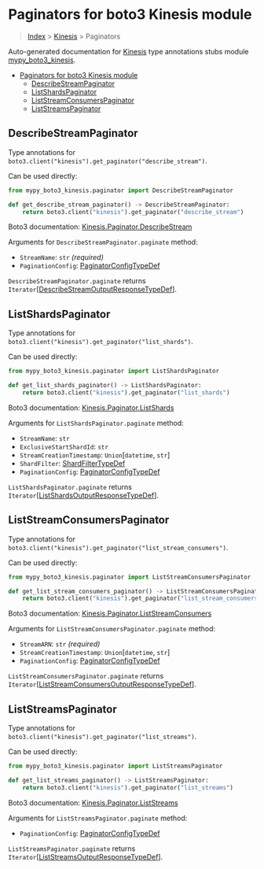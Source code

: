 # Paginators for boto3 Kinesis module

> [Index](..) > [Kinesis](.) > Paginators

Auto-generated documentation for
[Kinesis](https://boto3.amazonaws.com/v1/documentation/api/latest/reference/services/kinesis.html#Kinesis)
type annotations stubs module
[mypy_boto3_kinesis](https://pypi.org/project/mypy-boto3-kinesis/).

- [Paginators for boto3 Kinesis module](#paginators-for-boto3-kinesis-module)
  - [DescribeStreamPaginator](#describestreampaginator)
  - [ListShardsPaginator](#listshardspaginator)
  - [ListStreamConsumersPaginator](#liststreamconsumerspaginator)
  - [ListStreamsPaginator](#liststreamspaginator)

## DescribeStreamPaginator

Type annotations for
`boto3.client("kinesis").get_paginator("describe_stream")`.

Can be used directly:

```python
from mypy_boto3_kinesis.paginator import DescribeStreamPaginator

def get_describe_stream_paginator() -> DescribeStreamPaginator:
    return boto3.client("kinesis").get_paginator("describe_stream")
```

Boto3 documentation:
[Kinesis.Paginator.DescribeStream](https://boto3.amazonaws.com/v1/documentation/api/latest/reference/services/kinesis.html#Kinesis.Paginator.DescribeStream)

Arguments for `DescribeStreamPaginator.paginate` method:

- `StreamName`: `str` *(required)*
- `PaginationConfig`:
  [PaginatorConfigTypeDef](./type_defs.md#paginatorconfigtypedef)

`DescribeStreamPaginator.paginate` returns
`Iterator`\[[DescribeStreamOutputResponseTypeDef](./type_defs.md#describestreamoutputresponsetypedef)\].

## ListShardsPaginator

Type annotations for `boto3.client("kinesis").get_paginator("list_shards")`.

Can be used directly:

```python
from mypy_boto3_kinesis.paginator import ListShardsPaginator

def get_list_shards_paginator() -> ListShardsPaginator:
    return boto3.client("kinesis").get_paginator("list_shards")
```

Boto3 documentation:
[Kinesis.Paginator.ListShards](https://boto3.amazonaws.com/v1/documentation/api/latest/reference/services/kinesis.html#Kinesis.Paginator.ListShards)

Arguments for `ListShardsPaginator.paginate` method:

- `StreamName`: `str`
- `ExclusiveStartShardId`: `str`
- `StreamCreationTimestamp`: `Union`\[`datetime`, `str`\]
- `ShardFilter`: [ShardFilterTypeDef](./type_defs.md#shardfiltertypedef)
- `PaginationConfig`:
  [PaginatorConfigTypeDef](./type_defs.md#paginatorconfigtypedef)

`ListShardsPaginator.paginate` returns
`Iterator`\[[ListShardsOutputResponseTypeDef](./type_defs.md#listshardsoutputresponsetypedef)\].

## ListStreamConsumersPaginator

Type annotations for
`boto3.client("kinesis").get_paginator("list_stream_consumers")`.

Can be used directly:

```python
from mypy_boto3_kinesis.paginator import ListStreamConsumersPaginator

def get_list_stream_consumers_paginator() -> ListStreamConsumersPaginator:
    return boto3.client("kinesis").get_paginator("list_stream_consumers")
```

Boto3 documentation:
[Kinesis.Paginator.ListStreamConsumers](https://boto3.amazonaws.com/v1/documentation/api/latest/reference/services/kinesis.html#Kinesis.Paginator.ListStreamConsumers)

Arguments for `ListStreamConsumersPaginator.paginate` method:

- `StreamARN`: `str` *(required)*
- `StreamCreationTimestamp`: `Union`\[`datetime`, `str`\]
- `PaginationConfig`:
  [PaginatorConfigTypeDef](./type_defs.md#paginatorconfigtypedef)

`ListStreamConsumersPaginator.paginate` returns
`Iterator`\[[ListStreamConsumersOutputResponseTypeDef](./type_defs.md#liststreamconsumersoutputresponsetypedef)\].

## ListStreamsPaginator

Type annotations for `boto3.client("kinesis").get_paginator("list_streams")`.

Can be used directly:

```python
from mypy_boto3_kinesis.paginator import ListStreamsPaginator

def get_list_streams_paginator() -> ListStreamsPaginator:
    return boto3.client("kinesis").get_paginator("list_streams")
```

Boto3 documentation:
[Kinesis.Paginator.ListStreams](https://boto3.amazonaws.com/v1/documentation/api/latest/reference/services/kinesis.html#Kinesis.Paginator.ListStreams)

Arguments for `ListStreamsPaginator.paginate` method:

- `PaginationConfig`:
  [PaginatorConfigTypeDef](./type_defs.md#paginatorconfigtypedef)

`ListStreamsPaginator.paginate` returns
`Iterator`\[[ListStreamsOutputResponseTypeDef](./type_defs.md#liststreamsoutputresponsetypedef)\].

